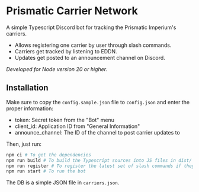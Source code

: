 # Prismatic Carrier Network

A simple Typescript Discord bot for tracking the Prismatic Imperium's carriers.

- Allows registering one carrier by user through slash commands.
- Carriers get tracked by listening to EDDN.
- Updates get posted to an announcement channel on Discord.

_Developed for Node version 20 or higher._

## Installation

Make sure to copy the `config.sample.json` file to `config.json` and enter the proper information:

- token: Secret token from the "Bot" menu
- client_id: Application ID from "General Information"
- announce_channel: The ID of the channel to post carrier updates to

Then, just run:

```sh
npm ci # To get the dependencies
npm run build # To build the Typescript sources into JS files in dist/
npm run register # To register the latest set of slash commands if they changed
npm run start # To run the bot
```

The DB is a simple JSON file in `carriers.json`.
